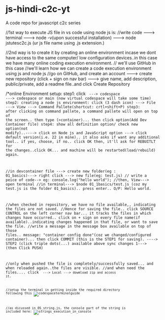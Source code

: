 # js-hindi-c2c-yt
A code repo for javascript c2c series 

//1st way to execute JS file in vs code using node js is:
//write code ---> terminal ---> node -v(upon successful installation) ---> node jstutesc2c.js (ur js file name using .js extension.)

//2nd way is to create it by creating an online environment incase we dont have access to the same computer/ low configuration devices..in this case we have many online coding execution environment.
// we'll use GitHub in this  case
//we'll learn how we can create a code execution environment using js and node js
//go on GitHub, and create an account ---> create new repository (click + sign on nav bar) ---> give name, add description, public/private, add a readme file..and click Create Repository

/*online Environment setup:
step1: click <code> ---> codespace ---> codespace or main (now virtual codespace will take some time)
step2: creating a node js environment: click (3 dash icon) ---> File ---> View ---> Command Pallete(shortcut: crtl+shift+P)
step3: after clicking on command pallete, a command pallete will open on top of the screen.. then type (>container)... then click option(Add Dev Container file)
step4: show all definition option/ check new option(not modify)..----> click on Node js and JavaScript option ---> click default version(i.e. 22 in mine).. it also asks if want any additional tool.. if yes, choose, if no.. click OK
then, it'll ask for REBUITLT for the changes..click OK... and machine will be restarted(load/rebuild) again.

//in devcontainer file ---> create new folder(eg : 01_basics)---> right click ---> new file(eg: test.js)
// write a peice of code--> eg: console.log("hello world");
//then, View---> open terminal
//in terminal---> $node 01_1basics/test.js (coz my test.js is the folder 01_basics).. press enter.. O/P: Hello world.

//when checked in repository, we have no file available,, indicating the files are not saved.
//Hence for saving the file.. click SOURCE CONTROL on the left corner nav bar... it tracks the files in which changes have occurred.. click on + sign on every file name(if available)..indicating changes happened in that file, or want to save the file.
//write a message in the message box available on top of those files.. message: "container config done"(coz we changed/configured container)... then click COMMIT (this is the STEP1 for saving). ----> STEP2 (click triple dots(...) available above sync changes 1---> (then Click PUSH)

//only when pushed the file is completely/successfully saved... and when reloaded again..the files are visible.
//and when need the files.... click <code> ---> Local ---> dowmload zip and access it.

//setup  the terminal in getting inside the required directory following this
![codespaceterminalguide](https://github.com/user-attachments/assets/dced8ccd-aaa9-4247-b087-71df719c3824)


//as dicussed in 05_string.js, the console part of the string is included here:
![strings_execution_in_console](https://github.com/user-attachments/assets/a5066106-fcfc-4f66-9954-f2e8824bf676)
